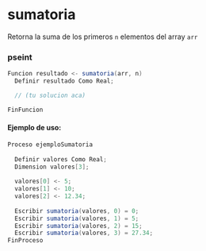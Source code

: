 sumatoria
=========

Retorna la suma de los primeros `n` elementos del array `arr`

### pseint

```scala
Funcion resultado <- sumatoria(arr, n)
  Definir resultado Como Real;

  // (tu solucion aca)

FinFuncion
```

#### Ejemplo de uso:

```scala
Proceso ejemploSumatoria
  
  Definir valores Como Real;
  Dimension valores[3];
  
  valores[0] <- 5;
  valores[1] <- 10;
  valores[2] <- 12.34;
  
  Escribir sumatoria(valores, 0) = 0;
  Escribir sumatoria(valores, 1) = 5;
  Escribir sumatoria(valores, 2) = 15;
  Escribir sumatoria(valores, 3) = 27.34;
FinProceso
```
